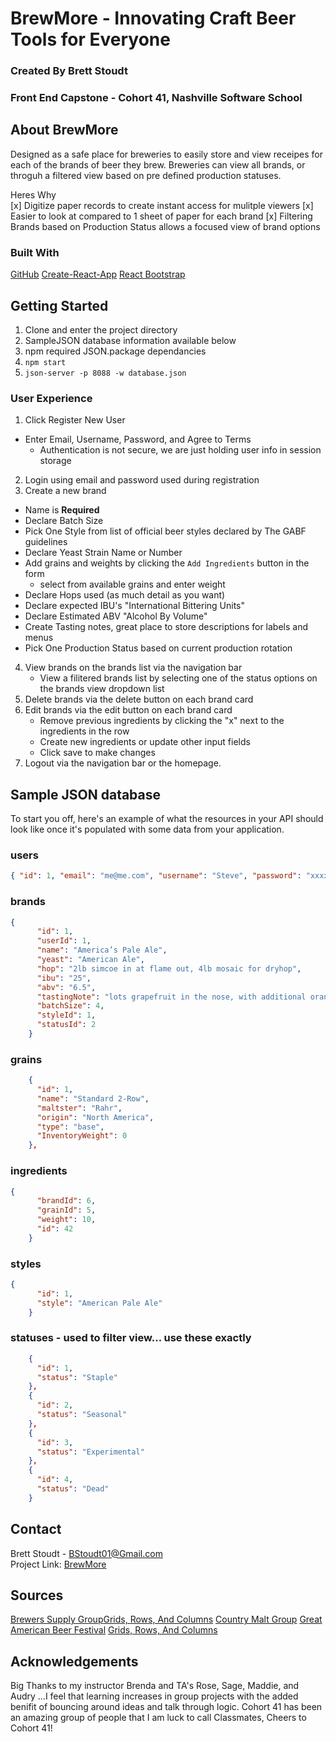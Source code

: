# BrewMore - Innovating Craft Beer Tools for Everyone
### Created By Brett Stoudt
### Front End Capstone - Cohort 41, Nashville Software School

## About BrewMore
Designed as a safe place for breweries to easily store and view receipes for each of the brands of beer they brew.
Breweries can view all brands, or throguh a filtered view based on pre defined production statuses.

Heres Why </br>
[x] Digitize paper records to create instant access for mulitple viewers
[x] Easier to look at compared to 1 sheet of paper for each brand
[x] Filtering Brands based on Production Status allows a focused view of brand options

### Built With
[GitHub](http://github.com)
[Create-React-App](https://create-react-app.dev/)
[React Bootstrap](https://react-bootstrap.netlify.app/)

## Getting Started
1. Clone and enter the project directory
2. SampleJSON database information available below
3. npm required JSON.package dependancies
4. ```npm start```
5. ```json-server -p 8088 -w database.json```

### User Experience
1. Click Register New User 
- Enter Email, Username, Password, and Agree to Terms
    - Authentication is not secure, we are just holding user info in session storage
2. Login using email and password used during registration
3. Create a new brand
- Name is <b>Required</b>
- Declare Batch Size
- Pick One Style from list of official beer styles declared by The GABF guidelines
- Declare Yeast Strain Name or Number 
- Add grains and weights by clicking the ```Add Ingredients``` button in the form
    - select from available grains and enter weight
- Declare Hops used (as much detail as you want)
- Declare expected IBU's "International Bittering Units"
- Declare Estimated ABV "Alcohol By Volume"
- Create Tasting notes, great place to store descriptions for labels and menus
- Pick One Production Status based on current production rotation 
4. View brands on the brands list via the navigation bar
    - View a filitered brands list by selecting one of the status options on the brands view dropdown list
5. Delete brands via the delete button on each brand card
6. Edit brands via the edit button on each brand card
    - Remove previous ingredients by clicking the "x" next to the ingredients in the row
    - Create new ingredients or update other input fields
    - Click save to make changes
7. Logout via the navigation bar or the homepage.

## Sample JSON database
To start you off, here's an example of what the resources in your API should look like once it's populated with some data from your application.

### users

```json
{ "id": 1, "email": "me@me.com", "username": "Steve", "password": "xxxxxxxxxxxxxxxxxxxxx" }
```
### brands

```json
{
      "id": 1,
      "userId": 1,
      "name": "America’s Pale Ale",
      "yeast": "American Ale",
      "hop": "2lb simcoe in at flame out, 4lb mosaic for dryhop",
      "ibu": "25",
      "abv": "6.5",
      "tastingNote": "lots grapefruit in the nose, with additional orange flavor. body is to thin try higher mash temp",
      "batchSize": 4,
      "styleId": 1,
      "statusId": 2
    }
```
### grains

```json
    {
      "id": 1,
      "name": "Standard 2-Row",
      "maltster": "Rahr",
      "origin": "North America",
      "type": "base",
      "InventoryWeight": 0
    },
```
### ingredients

```json
{
      "brandId": 6,
      "grainId": 5,
      "weight": 10,
      "id": 42
    }
```

### styles

```json
{
      "id": 1,
      "style": "American Pale Ale"
    }
```
### statuses - used to filter view... use these exactly

```json
    {
      "id": 1,
      "status": "Staple"
    },
    {
      "id": 2,
      "status": "Seasonal"
    },
    {
      "id": 3,
      "status": "Experimental"
    },
    {
      "id": 4,
      "status": "Dead"
    }
```

## Contact
Brett Stoudt - BStoudt01@Gmail.com</br>
Project Link: [BrewMore](https://github.com/bstoudt01/BrewMore)

## Sources
[Brewers Supply Group](www.BSGcraft.com)[Grids, Rows, And Columns](https://medium.com/@julianajlk/grids-rows-and-columns-in-react-bootstrap-c36a703c3c45)
[Country Malt Group](www.CountryMaltGroup.com)
[Great American Beer Festival](https://www.greatamericanbeerfestival.com/brewers/beer-styles/)
[Grids, Rows, And Columns](https://medium.com/@julianajlk/grids-rows-and-columns-in-react-bootstrap-c36a703c3c45)
## Acknowledgements
Big Thanks to my instructor Brenda and TA's Rose, Sage, Maddie, and Audry 
...I feel that learning increases in group projects with the added benifit of bouncing around ideas and talk through logic. Cohort 41 has been an amazing group of people that I am luck to call Classmates, Cheers to Cohort 41!